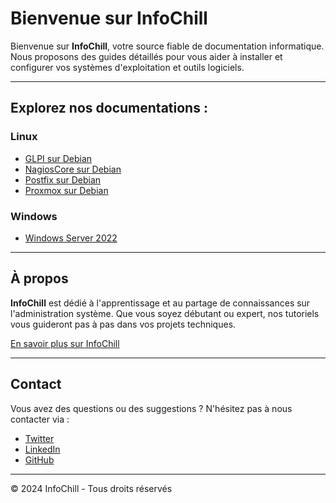 <link rel="stylesheet" type="text/css" href="/assets/css/dark-theme.css">

# Bienvenue sur InfoChill

Bienvenue sur **InfoChill**, votre source fiable de documentation informatique. Nous proposons des guides détaillés pour vous aider à installer et configurer vos systèmes d'exploitation et outils logiciels.

---

## Explorez nos documentations :

### Linux
- [GLPI sur Debian](linux/glpi-debian/index.md)
- [NagiosCore sur Debian](linux/nagioscore-debian/index.md)
- [Postfix sur Debian](linux/postfix-debian/index.md)
- [Proxmox sur Debian](linux/proxmox-debian/index.md)



### Windows
- [Windows Server 2022](windows/winserv2022/index.md)

---

## À propos
**InfoChill** est dédié à l'apprentissage et au partage de connaissances sur l'administration système. Que vous soyez débutant ou expert, nos tutoriels vous guideront pas à pas dans vos projets techniques.

[En savoir plus sur InfoChill](about.md)

---

## Contact
Vous avez des questions ou des suggestions ? N'hésitez pas à nous contacter via :
- [Twitter](#)
- [LinkedIn](#)
- [GitHub](#)

---

&copy; 2024 InfoChill - Tous droits réservés

